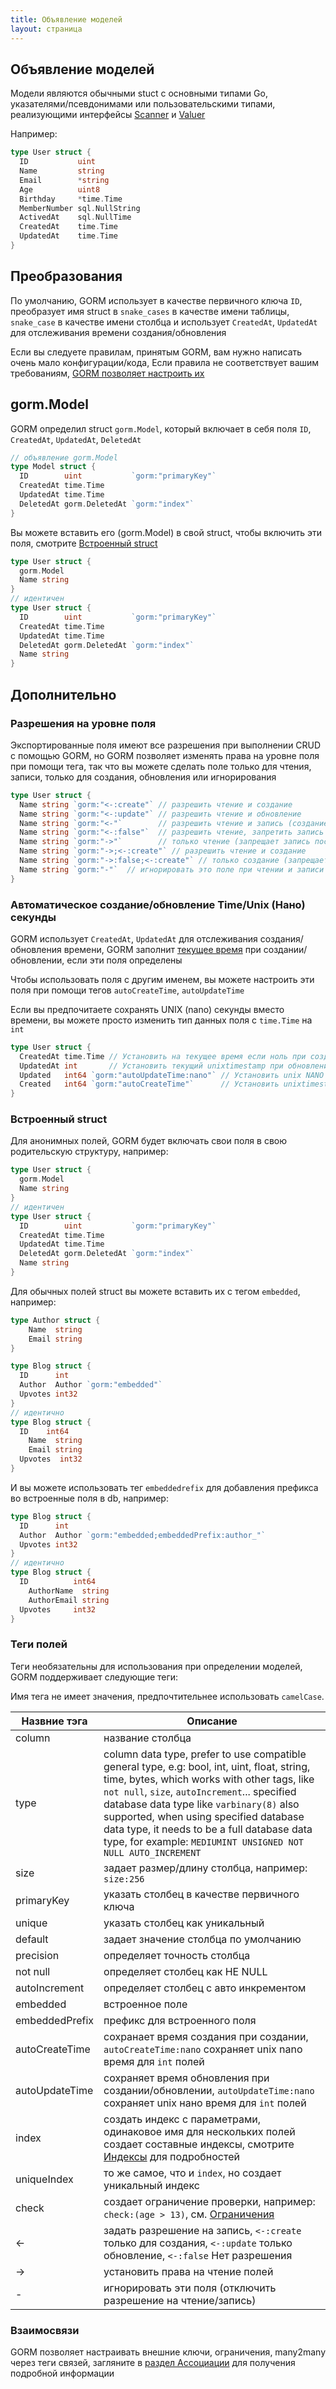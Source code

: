 ```yaml
---
title: Объявление моделей
layout: страница
---
```


## Объявление моделей

Модели являются обычными stuct с основными типами Go, указателями/псевдонимами или пользовательскими типами, реализующими интерфейсы [Scanner](https://pkg.go.dev/database/sql/sql#Scanner) и [Valuer](https://pkg.go.dev/database/sql/driver#Valuer)

Например:

```go
type User struct {
  ID           uint
  Name         string
  Email        *string
  Age          uint8
  Birthday     *time.Time
  MemberNumber sql.NullString
  ActivedAt    sql.NullTime
  CreatedAt    time.Time
  UpdatedAt    time.Time
}
```

## Преобразования

По умолчанию, GORM использует в качестве первичного ключа `ID`, преобразует имя struct в `snake_cases` в качестве имени таблицы, `snake_case` в качестве имени столбца и использует `CreatedAt`, `UpdatedAt` для отслеживания времени создания/обновления

Если вы следуете правилам, принятым GORM, вам нужно написать очень мало конфигурации/кода, Если правила не соответствует вашим требованиям, [GORM позволяет настроить их](conventions.html)

## gorm.Model

GORM определил struct `gorm.Model`, который включает в себя поля `ID`, `CreatedAt`, `UpdatedAt`, `DeletedAt`

```go
// объявление gorm.Model
type Model struct {
  ID        uint           `gorm:"primaryKey"`
  CreatedAt time.Time
  UpdatedAt time.Time
  DeletedAt gorm.DeletedAt `gorm:"index"`
}
```

Вы можете вставить его (gorm.Model) в свой struct, чтобы включить эти поля, смотрите [Встроенный struct](#embedded_struct)

```go
type User struct {
  gorm.Model
  Name string
}
// идентичен
type User struct {
  ID        uint           `gorm:"primaryKey"`
  CreatedAt time.Time
  UpdatedAt time.Time
  DeletedAt gorm.DeletedAt `gorm:"index"`
  Name string
}
```

## Дополнительно

### Разрешения на уровне поля

Экспортированные поля имеют все разрешения при выполнении CRUD с помощью GORM, но GORM позволяет изменять права на уровне поля при помощи тега, так что вы можете сделать поле только для чтения, записи, только для создания, обновления или игнорирования

```go
type User struct {
  Name string `gorm:"<-:create"` // разрешить чтение и создание
  Name string `gorm:"<-:update"` // разрешить чтение и обновление
  Name string `gorm:"<-"`        // разрешить чтение и запись (создание и обновление)
  Name string `gorm:"<-:false"`  // разрешить чтение, запретить запись
  Name string `gorm:"->"`        // только чтение (запрещает запись после создания)
  Name string `gorm:"->;<-:create"` // разрешить чтение и создание
  Name string `gorm:"->:false;<-:create"` // только создание (запрещает чтение из БД)
  Name string `gorm:"-"`  // игнорировать это поле при чтении и записи
}
```

### <name id="time_tracking">Автоматическое создание/обновление Time/Unix (Нано) секунды</span>

GORM использует `CreatedAt`, `UpdatedAt` для отслеживания создания/обновления времени, GORM заполнит [текущее время](gorm_config.html#current_time) при создании/обновлении, если эти поля определены

Чтобы использовать поля с другим именем, вы можете настроить эти поля при помощи тегов `autoCreateTime`, `autoUpdateTime`

Если вы предпочитаете сохранять UNIX (nano) секунды вместо времени, вы можете просто изменить тип данных поля с `time.Time` на `int`

```go
type User struct {
  CreatedAt time.Time // Установить на текущее время если ноль при создании
  UpdatedAt int       // Установить текущий unixtimestamp при обновлении или если ноль при создании
  Updated   int64 `gorm:"autoUpdateTime:nano"` // Установить unix NANO секунды как время обновления
  Created   int64 `gorm:"autoCreateTime"`      // Установить unixtimestamp секунды как время создания
}
```

### <span id="embedded_struct">Встроенный struct</span>

Для анонимных полей, GORM будет включать свои поля в свою родительскую структуру, например:

```go
type User struct {
  gorm.Model
  Name string
}
// идентичен
type User struct {
  ID        uint           `gorm:"primaryKey"`
  CreatedAt time.Time
  UpdatedAt time.Time
  DeletedAt gorm.DeletedAt `gorm:"index"`
  Name string
}
```

Для обычных полей struct вы можете вставить их с тегом `embedded`, например:

```go
type Author struct {
    Name  string
    Email string
}

type Blog struct {
  ID      int
  Author  Author `gorm:"embedded"`
  Upvotes int32
}
// идентично
type Blog struct {
  ID    int64
    Name  string
    Email string
  Upvotes  int32
}
```

И вы можете использовать тег `embeddedrefix` для добавления префикса во встроенные поля в db, например:

```go
type Blog struct {
  ID      int
  Author  Author `gorm:"embedded;embeddedPrefix:author_"`
  Upvotes int32
}
// идентично
type Blog struct {
  ID          int64
    AuthorName  string
    AuthorEmail string
  Upvotes     int32
}
```


### Теги полей

Теги необязательны для использования при определении моделей, GORM поддерживает следующие теги:

Имя тега не имеет значения, предпочтительнее использовать `camelCase`.

| Назвние тэга   | Описание                                                                                                                                                                                                                                                                                                                                                                                          |
| -------------- | ------------------------------------------------------------------------------------------------------------------------------------------------------------------------------------------------------------------------------------------------------------------------------------------------------------------------------------------------------------------------------------------------- |
| column         | название столбца                                                                                                                                                                                                                                                                                                                                                                                  |
| type           | column data type, prefer to use compatible general type, e.g: bool, int, uint, float, string, time, bytes, which works with other tags, like `not null`, `size`, `autoIncrement`... specified database data type like `varbinary(8)` also supported, when using specified database data type, it needs to be a full database data type, for example: `MEDIUMINT UNSIGNED NOT NULL AUTO_INCREMENT` |
| size           | задает размер/длину столбца, например: `size:256`                                                                                                                                                                                                                                                                                                                                                 |
| primaryKey     | указать столбец в качестве первичного ключа                                                                                                                                                                                                                                                                                                                                                       |
| unique         | указать столбец как уникальный                                                                                                                                                                                                                                                                                                                                                                    |
| default        | задает значение столбца по умолчанию                                                                                                                                                                                                                                                                                                                                                              |
| precision      | определяет точность столбца                                                                                                                                                                                                                                                                                                                                                                       |
| not null       | определяет столбец как НЕ NULL                                                                                                                                                                                                                                                                                                                                                                    |
| autoIncrement  | определяет столбец с авто инкрементом                                                                                                                                                                                                                                                                                                                                                             |
| embedded       | встроенное поле                                                                                                                                                                                                                                                                                                                                                                                   |
| embeddedPrefix | префикс для встроенного поля                                                                                                                                                                                                                                                                                                                                                                      |
| autoCreateTime | сохранает время создания при создании, `autoCreateTime:nano` сохраняет unix nano время для `int` полей                                                                                                                                                                                                                                                                                            |
| autoUpdateTime | сохраняет время обновления при создании/обновлении, `autoUpdateTime:nano` сохраняет unix нано время для `int` полей                                                                                                                                                                                                                                                                               |
| index          | создать индекс с параметрами, одинаковое имя для нескольких полей создает составные индексы, смотрите [Индексы](indexes.html) для подробностей                                                                                                                                                                                                                                                    |
| uniqueIndex    | то же самое, что и `index`, но создает уникальный индекс                                                                                                                                                                                                                                                                                                                                          |
| check          | создает ограничение проверки, например: `check:(age > 13)`, см. [Ограничения](constraints.html)                                                                                                                                                                                                                                                                                                |
| <-             | задать разрешение на запись, `<-:create` только для создания, `<-:update` только обновление, `<-:false` Нет разрешения                                                                                                                                                                                                                                                                   |
| ->             | установить права на чтение полей                                                                                                                                                                                                                                                                                                                                                                  |
| -              | игнорировать эти поля (отключить разрешение на чтение/запись)                                                                                                                                                                                                                                                                                                                                     |

### Взаимосвязи

GORM позволяет настраивать внешние ключи, ограничения, many2many через теги связей, загляните в [раздел Ассоциации](associations.html#tags) для получения подробной информации
